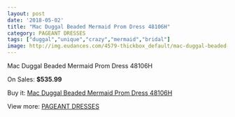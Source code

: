 ```yaml
---
layout: post
date: '2018-05-02'
title: "Mac Duggal Beaded Mermaid Prom Dress 48106H"
category: PAGEANT DRESSES
tags: ["duggal","unique","crazy","mermaid","bridal"]
image: http://img.eudances.com/4579-thickbox_default/mac-duggal-beaded-mermaid-prom-dress-48106h.jpg
---
```

Mac Duggal Beaded Mermaid Prom Dress 48106H

On Sales: **$535.99**
<a href="https://www.eudances.com/en/pageant-dresses/1534-mac-duggal-beaded-mermaid-prom-dress-48106h.html"><amp-img layout="responsive" width="600" height="600" src="//img.eudances.com/4579-thickbox_default/mac-duggal-beaded-mermaid-prom-dress-48106h.jpg" alt="Mac Duggal Beaded Mermaid Prom Dress 48106H 0" /></a>

Buy it: [Mac Duggal Beaded Mermaid Prom Dress 48106H](https://www.eudances.com/en/pageant-dresses/1534-mac-duggal-beaded-mermaid-prom-dress-48106h.html "Mac Duggal Beaded Mermaid Prom Dress 48106H")

View more: [PAGEANT DRESSES](https://www.eudances.com/en/16-pageant-dresses "PAGEANT DRESSES")